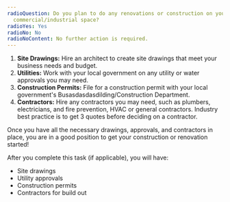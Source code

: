 ```yaml
---
radioQuestion: Do you plan to do any renovations or construction on your
  commercial/industrial space?
radioYes: Yes
radioNo: No
radioNoContent: No further action is required.
---
```


1. **Site Drawings:** Hire an architect to create site drawings that meet your business needs and budget.
2. **Utilities:** Work with your local government on any utility or water approvals you may need.
3. **Construction Permits:** File for a construction permit with your local government's Busasdasdasdilding/Construction Department.
4. **Contractors:** Hire any contractors you may need, such as plumbers, electricians, and fire prevention, HVAC or general contractors. Industry best practice is to get 3 quotes before deciding on a contractor.

Once you have all the necessary drawings, approvals, and contractors in place, you are in a good position to get your construction or renovation started!

After you complete this task (if applicable), you will have:

- Site drawings
- Utility approvals
- Construction permits
- Contractors for build out
